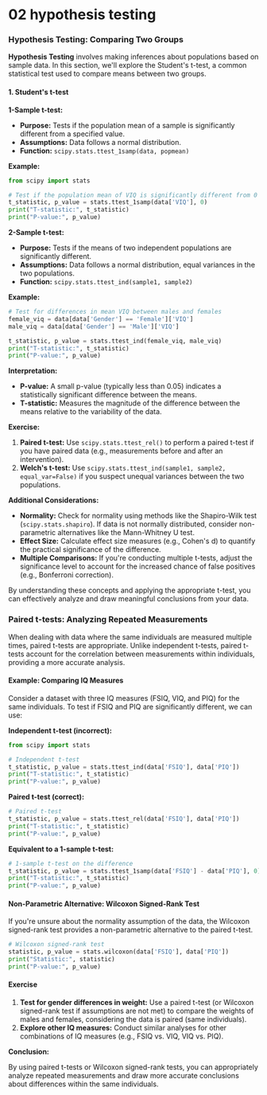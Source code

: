# 02 hypothesis testing

### Hypothesis Testing: Comparing Two Groups

**Hypothesis Testing** involves making inferences about populations based on sample data. In this section, we'll explore the Student's t-test, a common statistical test used to compare means between two groups.

#### 1. Student's t-test

**1-Sample t-test:**

* **Purpose:** Tests if the population mean of a sample is significantly different from a specified value.
* **Assumptions:** Data follows a normal distribution.
* **Function:** `scipy.stats.ttest_1samp(data, popmean)`

**Example:**

```python
from scipy import stats

# Test if the population mean of VIQ is significantly different from 0
t_statistic, p_value = stats.ttest_1samp(data['VIQ'], 0)
print("T-statistic:", t_statistic)
print("P-value:", p_value)
```

**2-Sample t-test:**

* **Purpose:** Tests if the means of two independent populations are significantly different.
* **Assumptions:** Data follows a normal distribution, equal variances in the two populations.
* **Function:** `scipy.stats.ttest_ind(sample1, sample2)`

**Example:**

```python
# Test for differences in mean VIQ between males and females
female_viq = data[data['Gender'] == 'Female']['VIQ']
male_viq = data[data['Gender'] == 'Male']['VIQ']

t_statistic, p_value = stats.ttest_ind(female_viq, male_viq)
print("T-statistic:", t_statistic)
print("P-value:", p_value)
```

**Interpretation:**

* **P-value:** A small p-value (typically less than 0.05) indicates a statistically significant difference between the means.
* **T-statistic:** Measures the magnitude of the difference between the means relative to the variability of the data.

**Exercise:**

1. **Paired t-test:** Use `scipy.stats.ttest_rel()` to perform a paired t-test if you have paired data (e.g., measurements before and after an intervention).
2. **Welch's t-test:** Use `scipy.stats.ttest_ind(sample1, sample2, equal_var=False)` if you suspect unequal variances between the two populations.

**Additional Considerations:**

* **Normality:** Check for normality using methods like the Shapiro-Wilk test (`scipy.stats.shapiro`). If data is not normally distributed, consider non-parametric alternatives like the Mann-Whitney U test.
* **Effect Size:** Calculate effect size measures (e.g., Cohen's d) to quantify the practical significance of the difference.
* **Multiple Comparisons:** If you're conducting multiple t-tests, adjust the significance level to account for the increased chance of false positives (e.g., Bonferroni correction).

By understanding these concepts and applying the appropriate t-test, you can effectively analyze and draw meaningful conclusions from your data.

### Paired t-tests: Analyzing Repeated Measurements

When dealing with data where the same individuals are measured multiple times, paired t-tests are appropriate. Unlike independent t-tests, paired t-tests account for the correlation between measurements within individuals, providing a more accurate analysis.

#### Example: Comparing IQ Measures

Consider a dataset with three IQ measures (FSIQ, VIQ, and PIQ) for the same individuals. To test if FSIQ and PIQ are significantly different, we can use:

**Independent t-test (incorrect):**

```python
from scipy import stats

# Independent t-test
t_statistic, p_value = stats.ttest_ind(data['FSIQ'], data['PIQ'])
print("T-statistic:", t_statistic)
print("P-value:", p_value)
```

**Paired t-test (correct):**

```python
# Paired t-test
t_statistic, p_value = stats.ttest_rel(data['FSIQ'], data['PIQ'])
print("T-statistic:", t_statistic)
print("P-value:", p_value)
```

**Equivalent to a 1-sample t-test:**

```python
# 1-sample t-test on the difference
t_statistic, p_value = stats.ttest_1samp(data['FSIQ'] - data['PIQ'], 0)
print("T-statistic:", t_statistic)
print("P-value:", p_value)
```

#### Non-Parametric Alternative: Wilcoxon Signed-Rank Test

If you're unsure about the normality assumption of the data, the Wilcoxon signed-rank test provides a non-parametric alternative to the paired t-test.

```python
# Wilcoxon signed-rank test
statistic, p_value = stats.wilcoxon(data['FSIQ'], data['PIQ'])
print("Statistic:", statistic)
print("P-value:", p_value)
```

#### Exercise

1. **Test for gender differences in weight:** Use a paired t-test (or Wilcoxon signed-rank test if assumptions are not met) to compare the weights of males and females, considering the data is paired (same individuals).
2. **Explore other IQ measures:** Conduct similar analyses for other combinations of IQ measures (e.g., FSIQ vs. VIQ, VIQ vs. PIQ).

**Conclusion:**

By using paired t-tests or Wilcoxon signed-rank tests, you can appropriately analyze repeated measurements and draw more accurate conclusions about differences within the same individuals.
